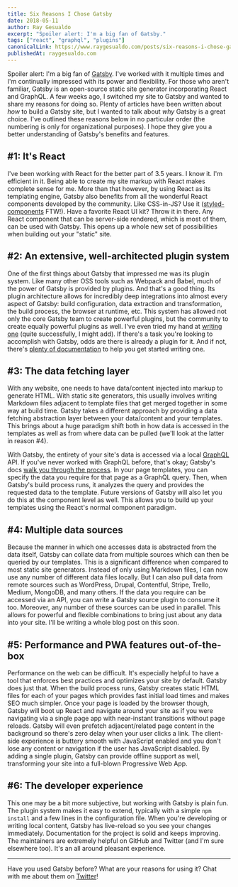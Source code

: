 ```yaml
---
title: Six Reasons I Chose Gatsby
date: 2018-05-11
author: Ray Gesualdo
excerpt: "Spoiler alert: I'm a big fan of Gatsby."
tags: ["react", "graphql", "plugins"]
canonicalLink: https://www.raygesualdo.com/posts/six-reasons-i-chose-gatsby/
publishedAt: raygesualdo.com
---
```


Spoiler alert: I'm a big fan of [Gatsby](/). I've worked with it multiple times and I'm continually impressed with its power and flexibility. For those who aren't familiar, Gatsby is an open-source static site generator incorporating React and GraphQL. A few weeks ago, I switched my site to Gatsby and wanted to share my reasons for doing so. Plenty of articles have been written about _how_ to build a Gatsby site, but I wanted to talk about _why_ Gatsby is a great choice. I've outlined these reasons below in no particular order (the numbering is only for organizational purposes). I hope they give you a better understanding of Gatsby's benefits and features.

## #1: It's React

I've been working with React for the better part of 3.5 years. I know it. I'm efficient in it. Being able to create my site markup with React makes complete sense for me. More than that however, by using React as its templating engine, Gatsby also benefits from all the wonderful React components developed by the community. Like CSS-in-JS? Use it ([styled-components](https://styled-components.com) FTW!). Have a favorite React UI kit? Throw it in there. Any React component that can be server-side rendered, which is most of them, can be used with Gatsby. This opens up a whole new set of possibilities when building out your "static" site.

## #2: An extensive, well-architected plugin system

One of the first things about Gatsby that impressed me was its plugin system. Like many other OSS tools such as Webpack and Babel, much of the power of Gatsby is provided by plugins. And that's a good thing. Its plugin architecture allows for incredibly deep integrations into almost every aspect of Gatsby: build configuration, data extraction and transformation, the build process, the browser at runtime, etc. This system has allowed not only the core Gatsby team to create powerful plugins, but the community to create equally powerful plugins as well. I've even tried my hand at [writing one](https://github.com/raygesualdo/gatsby-plugin-settings) (quite successfully, I might add). If there's a task you're looking to accomplish with Gatsby, odds are there is already a plugin for it. And if not, there's [plenty of documentation](/docs/source-plugin-tutorial/) to help you get started writing one.

## #3: The data fetching layer

With any website, one needs to have data/content injected into markup to generate HTML. With static site generators, this usually involves writing Markdown files adjacent to template files that get merged together in some way at build time. Gatsby takes a different approach by providing a data fetching abstraction layer between your data/content and your templates. This brings about a huge paradigm shift both in how data is accessed in the templates as well as from where data can be pulled (we'll look at the latter in reason #4).

With Gatsby, the entirety of your site's data is accessed via a local [GraphQL](https://graphql.org/) API. If you've never worked with GraphQL before, that's okay; Gatsby's docs [walk you through the process](/docs/querying-with-graphql/). In your page templates, you can specify the data you require for that page as a GraphQL query. Then, when Gatsby's build process runs, it analyzes the query and provides the requested data to the template. Future versions of Gatsby will also let you do this at the component level as well. This allows you to build up your templates using the React's normal component paradigm.

## #4: Multiple data sources

Because the manner in which one accesses data is abstracted from the data itself, Gatsby can collate data from multiple sources which can then be queried by our templates. This is a significant difference when compared to most static site generators. Instead of only using Markdown files, I can now use any number of different data files locally. But I can also pull data from remote sources such as WordPress, Drupal, Contentful, Stripe, Trello, Medium, MongoDB, and many others. If the data you require can be accessed via an API, you can write a Gatsby source plugin to consume it too. Moreover, any number of these sources can be used in parallel. This allows for powerful and flexible combinations to bring just about any data into your site. I'll be writing a whole blog post on this soon.

## #5: Performance and PWA features out-of-the-box

Performance on the web can be difficult. It's especially helpful to have a tool that enforces best practices and optimizes your site by default. Gatsby does just that. When the build process runs, Gatsby creates static HTML files for each of your pages which provides fast initial load times and makes SEO much simpler. Once your page is loaded by the browser though, Gatsby will boot up React and navigate around your site as if you were navigating via a single page app with near-instant transitions without page reloads. Gatsby will even prefetch adjacent/related page content in the background so there's zero delay when your user clicks a link. The client-side experience is buttery smooth with JavaScript enabled and you don't lose any content or navigation if the user has JavaScript disabled. By adding a single plugin, Gatsby can provide offline support as well, transforming your site into a full-blown Progressive Web App.

## #6: The developer experience

This one may be a bit more subjective, but working with Gatsby is plain fun. The plugin system makes it easy to extend, typically with a simple `npm install` and a few lines in the configuration file. When you're developing or writing local content, Gatsby has live-reload so you see your changes immediately. Documentation for the project is solid and keeps improving. The maintainers are extremely helpful on GitHub and Twitter (and I'm sure elsewhere too). It's an all around pleasant experience.

---

Have you used Gatsby before? What are your reasons for using it? Chat with me about them on [Twitter](https://twitter.com/RayGesualdo)!
